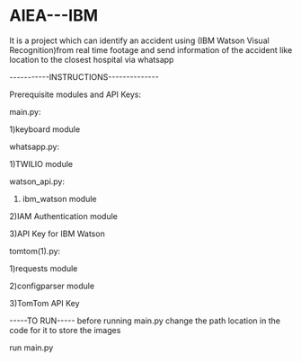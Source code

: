 # AIEA---IBM
It is a project which can identify an accident using (IBM Watson Visual Recognition)from real time footage and send information of the accident like location to the closest hospital via whatsapp

-----------INSTRUCTIONS--------------

Prerequisite modules and  API Keys:

main.py:

1)keyboard module

whatsapp.py:

1)TWILIO module

watson_api.py:

1) ibm_watson module

2)IAM Authentication module

3)API Key for IBM Watson

tomtom(1).py:

1)requests module

2)configparser module

3)TomTom API Key

-----TO RUN-----
before running main.py change the path location in the code for it to store the images

run main.py

